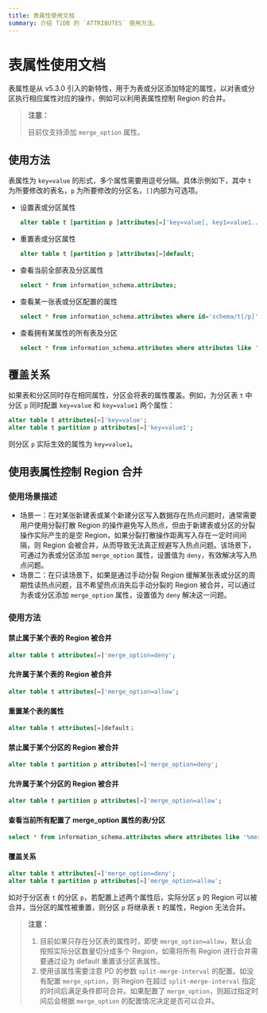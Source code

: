 ```yaml
---
title: 表属性使用文档
summary: 介绍 TiDB 的 `ATTRIBUTES` 使用方法。
---
```


# 表属性使用文档

表属性是从 v5.3.0 引入的新特性，用于为表或分区添加特定的属性，以对表或分区执行相应属性对应的操作，例如可以利用表属性控制 Region 的合并。

> **注意：** 
> 
> 目前仅支持添加 `merge_option` 属性。

## 使用方法

表属性为 `key=value` 的形式，多个属性需要用逗号分隔。具体示例如下，其中 `t` 为所要修改的表名，`p` 为所要修改的分区名，`[]`内部为可选项。

+ 设置表或分区属性

    ```sql
    alter table t [partition p ]attributes[=]'key=value[, key1=value1...]';
    ```

+ 重置表或分区属性

    ```sql
    alter table t [partition p ]attributes[=]default;
    ```

+ 查看当前全部表及分区属性

    ```sql
    select * from information_schema.attributes;
    ```

+ 查看某一张表或分区配置的属性

    ```sql
    select * from information_schema.attributes where id='schema/t[/p]';
    ```

+ 查看拥有某属性的所有表及分区

    ```sql
    select * from information_schema.attributes where attributes like '%key%';
    ```

## 覆盖关系
如果表和分区同时存在相同属性，分区会将表的属性覆盖。例如，为分区表 `t` 中分区 `p` 同时配置 `key=value` 和 `key=value1` 两个属性：

```sql
alter table t attributes[=]'key=value';
alter table t partition p attributes[=]'key=value1';
```

则分区 `p` 实际生效的属性为 `key=value1`。

## 使用表属性控制 Region 合并

### 使用场景描述

+ 场景一：在对某张新建表或某个新建分区写入数据存在热点问题时，通常需要用户使用分裂打散 Region 的操作避免写入热点，但由于新建表或分区的分裂操作实际产生的是空 Region，如果分裂打散操作距离写入存在一定时间间隔，则 Region 会被合并，从而导致无法真正规避写入热点问题。该场景下，可通过为表或分区添加 `merge_option` 属性，设置值为 `deny`，有效解决写入热点问题。
+ 场景二：在只读场景下，如果是通过手动分裂 Region 缓解某张表或分区的周期性读热点问题，且不希望热点消失后手动分裂的 Region 被合并，可以通过为表或分区添加 `merge_option` 属性，设置值为 `deny` 解决这一问题。

### 使用方法

#### 禁止属于某个表的 Region 被合并

```sql
alter table t attributes[=]'merge_option=deny';
```

#### 允许属于某个表的 Region 被合并

```sql
alter table t attributes[=]'merge_option=allow';
```

#### 重置某个表的属性

```sql
alter table t attributes[=]default；
```

#### 禁止属于某个分区的 Region 被合并

```sql
alter table t partition p attributes[=]'merge_option=deny';
```

#### 允许属于某个分区的 Region 被合并

```sql
alter table t partition p attributes[=]'merge_option=allow';
```

#### 查看当前所有配置了 merge_option 属性的表/分区

```sql
select * from information_schema.attributes where attributes like '%merge_option%';
```

#### 覆盖关系

```sql
alter table t attributes[=]'merge_option=deny';
alter table t partition p attributes[=]'merge_option=allow';
```

如对于分区表 `t` 的分区 `p`，若配置上述两个属性后，实际分区 `p` 的 Region 可以被合并，当分区的属性被重置，则分区 `p` 将继承表 `t` 的属性，Region 无法合并。

> **注意：** 
> 
> 1. 目前如果只存在分区表的属性时，即使 `merge_option=allow`，默认会按照实际分区数量切分成多个 Region，如需将所有 Region 进行合并需要通过设为 default 重置该分区表属性。
> 2. 使用该属性需要注意 PD 的参数 `split-merge-interval` 的配置。如没有配置 `merge_option`，则 Region 在超过 `split-merge-interval` 指定的时间后满足条件即可合并。如果配置了 `merge_option`，则超过指定时间后会根据 `merge_option` 的配置情况决定是否可以合并。
